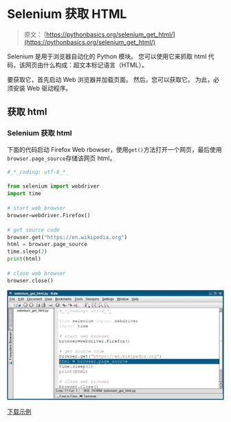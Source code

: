 # Selenium 获取 HTML

> 原文： [https://pythonbasics.org/selenium_get_html/](https://pythonbasics.org/selenium_get_html/)

Selenium 是用于浏览器自动化的 Python 模块。 您可以使用它来抓取 html 代码，该网页由什么构成：超文本标记语言（HTML）。

要获取它，首先启动 Web 浏览器并加载页面。 然后，您可以获取它。 为此，必须安装 Web 驱动程序。


## 获取 html

### Selenium 获取 html

下面的代码启动 Firefox Web rbowser，使用`get()`方法打开一个网页，最后使用`browser.page_source`存储该网页 html。

```py
#_*_coding: utf-8_*_

from selenium import webdriver
import time

# start web browser
browser=webdriver.Firefox()

# get source code
browser.get("https://en.wikipedia.org")
html = browser.page_source
time.sleep(2)
print(html)

# close web browser
browser.close()

```

![selenium get html](img/b2c25ad5890802ea7ef9624d826e9b07.jpg)

[下载示例](https://gum.co/GjuJxo)